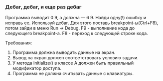 
### Дебаг, дебаг, и еще раз дебаг

Программа выводит 0 9, а должна &mdash; 6 9. Найди одну(!) ошибку и исправь ее.
Используй дебаг. Для этого поставь breakpoint-ы(Ctrl+F8), потом зайди в меню Run -&gt; Debug.
F9 - выполнение кода до следующего breakpoint-а.
F8 - переход к следующей строке кода.


Требования:
1.	Программа должна выводить данные на экран.
2.	Вывод на экран должен соответствовать условию задачи.
3.	У метода initialize() в классе A должен быть правильный модификатор доступа.
4.	Программа не должна считывать данные с клавиатуры.


